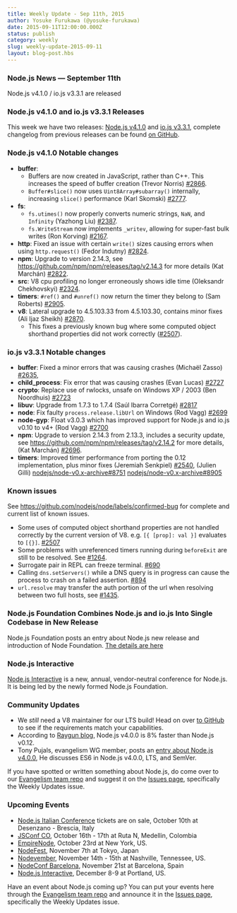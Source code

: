 ```yaml
---
title: Weekly Update - Sep 11th, 2015
author: Yosuke Furukawa (@yosuke-furukawa)
date: 2015-09-11T12:00:00.000Z
status: publish
category: weekly
slug: weekly-update-2015-09-11
layout: blog-post.hbs
---
```


### Node.js News — September 11th

Node.js v4.1.0 / io.js v3.3.1 are released

### Node.js v4.1.0 and io.js v3.3.1 Releases

This week we have two releases: [Node.js v4.1.0](https://nodejs.org/dist/v4.1.0/) and [io.js v3.3.1](https://iojs.org/dist/v3.3.1/), complete changelog from previous releases can be found [on GitHub](https://github.com/nodejs/node/blob/main/CHANGELOG.md).

### Node.js v4.1.0 Notable changes

- **buffer**:
  - Buffers are now created in JavaScript, rather than C++. This increases the speed of buffer creation (Trevor Norris) [#2866](https://github.com/nodejs/node/pull/2866).
  - `Buffer#slice()` now uses `Uint8Array#subarray()` internally, increasing `slice()` performance (Karl Skomski) [#2777](https://github.com/nodejs/node/pull/2777).
- **fs**:
  - `fs.utimes()` now properly converts numeric strings, `NaN`, and `Infinity` (Yazhong Liu) [#2387](https://github.com/nodejs/node/pull/2387).
  - `fs.WriteStream` now implements `_writev`, allowing for super-fast bulk writes (Ron Korving) [#2167](https://github.com/nodejs/node/pull/2167).
- **http**: Fixed an issue with certain `write()` sizes causing errors when using `http.request()` (Fedor Indutny) [#2824](https://github.com/nodejs/node/pull/2824).
- **npm**: Upgrade to version 2.14.3, see https://github.com/npm/npm/releases/tag/v2.14.3 for more details (Kat Marchán) [#2822](https://github.com/nodejs/node/pull/2822).
- **src**: V8 cpu profiling no longer erroneously shows idle time (Oleksandr Chekhovskyi) [#2324](https://github.com/nodejs/node/pull/2324).
- **timers**: `#ref()` and `#unref()` now return the timer they belong to (Sam Roberts) [#2905](https://github.com/nodejs/node/pull/2905).
- **v8**: Lateral upgrade to 4.5.103.33 from 4.5.103.30, contains minor fixes (Ali Ijaz Sheikh) [#2870](https://github.com/nodejs/node/pull/2870).
  - This fixes a previously known bug where some computed object shorthand properties did not work correctly ([#2507](https://github.com/nodejs/node/issues/2507)).

### io.js v3.3.1 Notable changes

- **buffer**: Fixed a minor errors that was causing crashes (Michaël Zasso) [#2635](https://github.com/nodejs/node/pull/2635),
- **child_process**: Fix error that was causing crashes (Evan Lucas) [#2727](https://github.com/nodejs/node/pull/2727)
- **crypto**: Replace use of rwlocks, unsafe on Windows XP / 2003 (Ben Noordhuis) [#2723](https://github.com/nodejs/node/pull/2723)
- **libuv**: Upgrade from 1.7.3 to 1.7.4 (Saúl Ibarra Corretgé) [#2817](https://github.com/nodejs/node/pull/2817)
- **node**: Fix faulty `process.release.libUrl` on Windows (Rod Vagg) [#2699](https://github.com/nodejs/node/pull/2699)
- **node-gyp**: Float v3.0.3 which has improved support for Node.js and io.js v0.10 to v4+ (Rod Vagg) [#2700](https://github.com/nodejs/node/pull/2700)
- **npm**: Upgrade to version 2.14.3 from 2.13.3, includes a security update, see https://github.com/npm/npm/releases/tag/v2.14.2 for more details, (Kat Marchán) [#2696](https://github.com/nodejs/node/pull/2696).
- **timers**: Improved timer performance from porting the 0.12 implementation, plus minor fixes (Jeremiah Senkpiel) [#2540](https://github.com/nodejs/node/pull/2540), (Julien Gilli) [nodejs/node-v0.x-archive#8751](https://github.com/nodejs/node-v0.x-archive/pull/8751) [nodejs/node-v0.x-archive#8905](https://github.com/nodejs/node-v0.x-archive/pull/8905)

### Known issues

See https://github.com/nodejs/node/labels/confirmed-bug for complete and current list of known issues.

- Some uses of computed object shorthand properties are not handled correctly by the current version of V8. e.g. `[{ [prop]: val }]` evaluates to `[{}]`. [#2507](https://github.com/nodejs/node/issues/2507)
- Some problems with unreferenced timers running during `beforeExit` are still to be resolved. See [#1264](https://github.com/nodejs/node/issues/1264).
- Surrogate pair in REPL can freeze terminal. [#690](https://github.com/nodejs/node/issues/690)
- Calling `dns.setServers()` while a DNS query is in progress can cause the process to crash on a failed assertion. [#894](https://github.com/nodejs/node/issues/894)
- `url.resolve` may transfer the auth portion of the url when resolving between two full hosts, see [#1435](https://github.com/nodejs/node/issues/1435).

### Node.js Foundation Combines Node.js and io.js Into Single Codebase in New Release

Node.js Foundation posts an entry about Node.js new release and introduction of Node Foundation. [The details are here](https://nodejs.org/en/blog/announcements/foundation-v4-announce/)

### Node.js Interactive

[Node.js Interactive](http://events.linuxfoundation.org/events/node-interactive) is a new, annual, vendor-neutral conference for Node.js. It is being led by the newly formed Node.js Foundation.

### Community Updates

- We _still_ need a V8 maintainer for our LTS build! Head on over [to GitHub](https://github.com/nodejs/LTS/issues/28) to see if the requirements match your capabilities.
- According to [Raygun blog](https://raygun.io/blog/2015/09/nodejs-and-io-js-are-now-one/), Node.js v4.0.0 is 8% faster than Node.js v0.12.
- Tony Pujals, evangelism WG member, posts an [entry about Node.js v4.0.0](https://www.linkedin.com/pulse/node-v400-here-tony-pujals), He discusses ES6 in Node.js v4.0.0, LTS, and SemVer.

If you have spotted or written something about Node.js, do come over to our [Evangelism team repo](https://github.com/nodejs/evangelism) and suggest it on the [Issues page](https://github.com/nodejs/evangelism/issues), specifically the Weekly Updates issue.

### Upcoming Events

- [Node.js Italian Conference](http://nodejsconf.it/) tickets are on sale, October 10th at Desenzano - Brescia, Italy
- [JSConf CO](http://www.jsconf.co/), October 16th - 17th at Ruta N, Medellin, Colombia
- [EmpireNode](http://2015.empirenode.org/), October 23rd at New York, US.
- [NodeFest](http://nodefest.jp/2015/), November 7th at Tokyo, Japan
- [Nodevember](http://nodevember.org/), November 14th - 15th at Nashville, Tennessee, US.
- [NodeConf Barcelona](https://ti.to/barcelonajs/nodeconf-barcelona-2015), November 21st at Barcelona, Spain
- [Node.js Interactive](http://events.linuxfoundation.org/events/node-interactive), December 8-9 at Portland, US.

Have an event about Node.js coming up? You can put your events here through the [Evangelism team repo](https://github.com/nodejs/evangelism) and announce it in the [Issues page](https://github.com/nodejs/evangelism/issues), specifically the Weekly Updates issue.
